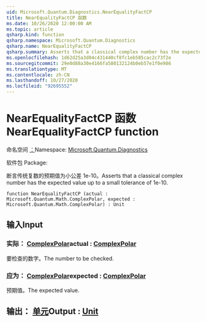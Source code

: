 ```yaml
---
uid: Microsoft.Quantum.Diagnostics.NearEqualityFactCP
title: NearEqualityFactCP 函数
ms.date: 10/26/2020 12:00:00 AM
ms.topic: article
qsharp.kind: function
qsharp.namespace: Microsoft.Quantum.Diagnostics
qsharp.name: NearEqualityFactCP
qsharp.summary: Asserts that a classical complex number has the expected value up to a small tolerance of 1e-10.
ms.openlocfilehash: 1d62d25a3d04c431440cf8fc1eb585cac2c73f2e
ms.sourcegitcommit: 29e0d88a30e4166fa580132124b0eb57e1f0e986
ms.translationtype: MT
ms.contentlocale: zh-CN
ms.lasthandoff: 10/27/2020
ms.locfileid: "92695552"
---
```

# <a name="nearequalityfactcp-function"></a><span data-ttu-id="f4ac3-102">NearEqualityFactCP 函数</span><span class="sxs-lookup"><span data-stu-id="f4ac3-102">NearEqualityFactCP function</span></span>

<span data-ttu-id="f4ac3-103">命名空间 [：](xref:Microsoft.Quantum.Diagnostics)</span><span class="sxs-lookup"><span data-stu-id="f4ac3-103">Namespace: [Microsoft.Quantum.Diagnostics](xref:Microsoft.Quantum.Diagnostics)</span></span>

<span data-ttu-id="f4ac3-104">软件包 [](https://nuget.org/packages/)</span><span class="sxs-lookup"><span data-stu-id="f4ac3-104">Package: [](https://nuget.org/packages/)</span></span>


<span data-ttu-id="f4ac3-105">断言传统复数的预期值为小公差 1e-10。</span><span class="sxs-lookup"><span data-stu-id="f4ac3-105">Asserts that a classical complex number has the expected value up to a small tolerance of 1e-10.</span></span>

```qsharp
function NearEqualityFactCP (actual : Microsoft.Quantum.Math.ComplexPolar, expected : Microsoft.Quantum.Math.ComplexPolar) : Unit
```


## <a name="input"></a><span data-ttu-id="f4ac3-106">输入</span><span class="sxs-lookup"><span data-stu-id="f4ac3-106">Input</span></span>

### <a name="actual--complexpolar"></a><span data-ttu-id="f4ac3-107">实际： [ComplexPolar](xref:Microsoft.Quantum.Math.ComplexPolar)</span><span class="sxs-lookup"><span data-stu-id="f4ac3-107">actual : [ComplexPolar](xref:Microsoft.Quantum.Math.ComplexPolar)</span></span>

<span data-ttu-id="f4ac3-108">要检查的数字。</span><span class="sxs-lookup"><span data-stu-id="f4ac3-108">The number to be checked.</span></span>


### <a name="expected--complexpolar"></a><span data-ttu-id="f4ac3-109">应为： [ComplexPolar](xref:Microsoft.Quantum.Math.ComplexPolar)</span><span class="sxs-lookup"><span data-stu-id="f4ac3-109">expected : [ComplexPolar](xref:Microsoft.Quantum.Math.ComplexPolar)</span></span>

<span data-ttu-id="f4ac3-110">预期值。</span><span class="sxs-lookup"><span data-stu-id="f4ac3-110">The expected value.</span></span>



## <a name="output--unit"></a><span data-ttu-id="f4ac3-111">输出： [单元](xref:microsoft.quantum.lang-ref.unit)</span><span class="sxs-lookup"><span data-stu-id="f4ac3-111">Output : [Unit](xref:microsoft.quantum.lang-ref.unit)</span></span>

